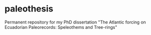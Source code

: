 # paleothesis
Permanent repository for my PhD dissertation "The Atlantic forcing on Ecuadorian Paleorecords: Speleothems and Tree-rings"
